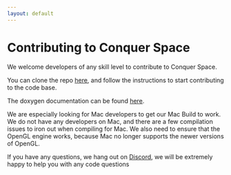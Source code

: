 ```yaml
---
layout: default
---
```

# Contributing to Conquer Space

We welcome developers of any skill level to contribute to Conquer Space.

You can clone the repo [here](https://github.com/Conquer-Space/Conquer-Space), and follow the instructions to start contributing to the code base.


The doxygen documentation can be found [here](/docs/).


We are especially looking for Mac developers to get our Mac Build to work. We do not have any developers on Mac, and there are a few compilation issues to iron out when compiling for Mac. We also need to ensure that the OpenGL engine works, because Mac no longer supports the newer versions of OpenGL.

If you have any questions, we hang out on [Discord](https://discord.gg/h5r77Sa), we will be extremely happy to help you with any code questions
